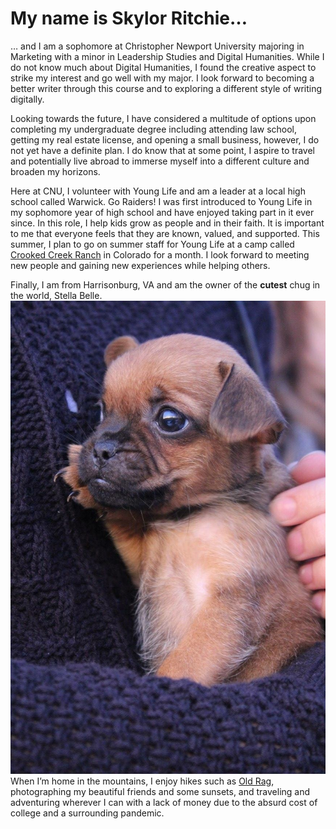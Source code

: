 # My name is Skylor Ritchie…

… and I am a sophomore at Christopher Newport University majoring in Marketing with a minor in Leadership Studies and Digital Humanities. While I do not know much about Digital Humanities, I found the creative aspect to strike my interest and go well with my major. I look forward to becoming a better writer through this course and to exploring a different style of writing digitally. 

Looking towards the future, I have considered a multitude of options upon completing my undergraduate degree including attending law school, getting my real estate license, and opening a small business, however, I do not yet have a definite plan. I do know that at some point, I aspire to travel and potentially live abroad to immerse myself into a different culture and broaden my horizons.

Here at CNU, I volunteer with Young Life and am a leader at a local high school called Warwick. Go Raiders! I was first introduced to Young Life in my sophomore year of high school and have enjoyed taking part in it ever since. In this role, I help kids grow as people and in their faith. It is important to me that everyone feels that they are known, valued, and supported. This summer, I plan to go on summer staff for Young Life at a camp called [Crooked Creek Ranch](https://crookedcreek.younglife.org) in Colorado for a month. I look forward to meeting new people and gaining new experiences while helping others.

Finally, I am from Harrisonburg, VA and am the owner of the **cutest** chug in the world, Stella Belle. ![Stella Belle](https://github.com/ritchieskylor/RitchieSkylor/blob/main/images/dogstella.JPG) When I’m home in the mountains, I enjoy hikes such as [Old Rag](https://www.alltrails.com/trail/us/virginia/old-rag-mountain-loop-trail), photographing my beautiful friends and some sunsets, and traveling and adventuring wherever I can with a lack of money due to the absurd cost of college and a surrounding pandemic.

